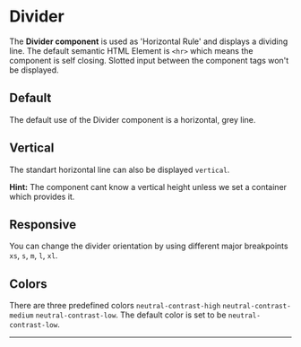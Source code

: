 # Divider

The **Divider component** is used as 'Horizontal Rule' and displays a dividing line.
The default semantic HTML Element is `<hr>` which means the component is self closing. Slotted input between the component tags won't be displayed. 


## Default

The default use of the Divider component is a horizontal, grey line.

<Playground :themeable="true">
  <template v-slot="{theme}">
    <p-divider :theme="theme"></p-divider>
  </template>
</Playground>

## Vertical

The standart horizontal line can also be displayed `vertical`.

**Hint:** The component cant know a vertical height unless we set a container which provides it. 

<Playground :themeable="true">
  <template v-slot="{theme}">
  <div class="divider-vertical-container-example">
    <p-divider :theme="theme" orientation="vertical" class="divider-vertical-example"></p-divider>
  </div>
  </template>
</Playground>

## Responsive

You can change the divider orientation by using different major breakpoints `xs`, `s`, `m`, `l`, `xl`.

<Playground :themeable="true">
  <template v-slot="{theme}">
  <div class="divider-vertical-container-example">
    <p-divider :theme="theme" orientation="{base: 'horizontal', l: 'vertical'}" class="divider-vertical-example"></p-divider>
  </div>
  </template>
</Playground>


## Colors

There are three predefined colors `neutral-contrast-high` `neutral-contrast-medium` `neutral-contrast-low`. The default color is set to be `neutral-contrast-low`.

<Playground :themeable="true">
 <template #configurator>
    <select @change="color = $event.target.value">
      <option disabled>Select a Color</option>
      <option selected>neutral-contrast-low</option>
      <option>neutral-contrast-high</option>
      <option>neutral-contrast-medium</option>
    </select>
  </template>
  <template v-slot="{theme}">
    <p-divider :theme="theme" :color="color"></p-divider>
  </template>
</Playground>

--- 

<script lang="ts">
  import { Component, Vue } from 'vue-property-decorator';
  
  @Component
  export default class PlaygroundTypography extends Vue {
    public color: string = 'default';
  }
</script>
<style scoped lang="scss">
  .divider-vertical-container-example {
    display: flex;
    height: 100px;
  }
  .divider-vertical-example{
    align-self: stretch;
    width: 100%;
  }
</style>